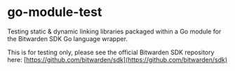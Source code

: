 # go-module-test
Testing static &amp; dynamic linking libraries packaged within a Go module for the Bitwarden SDK Go language wrapper.

This is for testing only, please see the official Bitwarden SDK repository here: [https://github.com/bitwarden/sdk](https://github.com/bitwarden/sdk)
